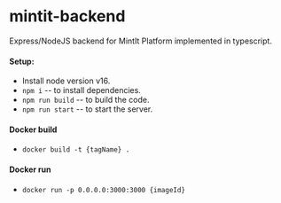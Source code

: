 # mintit-backend
Express/NodeJS backend for MintIt Platform implemented in typescript.


#### Setup:
- Install node version v16.
- `npm i` -- to install dependencies.
- `npm run build` -- to build the code.
- `npm run start` -- to start the server.

#### Docker build
- `docker build -t {tagName} .`

#### Docker run
- `docker run -p 0.0.0.0:3000:3000 {imageId}`
